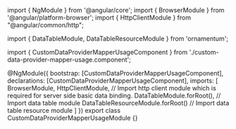 import { NgModule } from '@angular/core';
import { BrowserModule } from '@angular/platform-browser';
import { HttpClientModule } from "@angular/common/http";

import { DataTableModule, DataTableResourceModule } from 'ornamentum';
  
import { CustomDataProviderMapperUsageComponent } from './custom-data-provider-mapper-usage.component';

@NgModule({
 bootstrap: [CustomDataProviderMapperUsageComponent],
 declarations: [CustomDataProviderMapperUsageComponent],
 imports: [
    BrowserModule, 
    HttpClientModule, // Import http client module which is required for server side basic data binding.
    DataTableModule.forRoot(), // Import data table module
    DataTableResourceModule.forRoot() // Import data table resource module
  ]
})
export class CustomDataProviderMapperUsageModule {}
